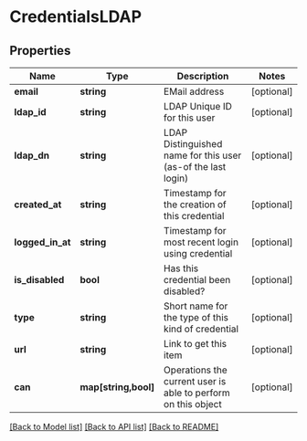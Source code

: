 # CredentialsLDAP

## Properties
Name | Type | Description | Notes
------------ | ------------- | ------------- | -------------
**email** | **string** | EMail address | [optional] 
**ldap_id** | **string** | LDAP Unique ID for this user | [optional] 
**ldap_dn** | **string** | LDAP Distinguished name for this user (as-of the last login) | [optional] 
**created_at** | **string** | Timestamp for the creation of this credential | [optional] 
**logged_in_at** | **string** | Timestamp for most recent login using credential | [optional] 
**is_disabled** | **bool** | Has this credential been disabled? | [optional] 
**type** | **string** | Short name for the type of this kind of credential | [optional] 
**url** | **string** | Link to get this item | [optional] 
**can** | **map[string,bool]** | Operations the current user is able to perform on this object | [optional] 

[[Back to Model list]](../README.md#documentation-for-models) [[Back to API list]](../README.md#documentation-for-api-endpoints) [[Back to README]](../README.md)


